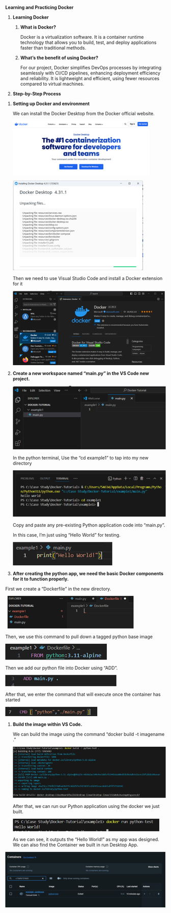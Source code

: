 ﻿**Learning and Practicing Docker**

1. **Learning Docker**
   1. **What is Docker?**

      Docker is a virtualization software. It is a container runtime technology that allows you to build, test, and deploy applications faster than traditional methods.

   1. **What’s the benefit of using Docker?**

      For our project, Docker simplifies DevOps processes by integrating seamlessly with CI/CD pipelines, enhancing deployment efficiency and reliability. It is lightweight and efficient, using fewer resources compared to virtual machines. 

1. **Step-by-Step Process**
1) **Setting up Docker and environment**

   We can install the Docker Desktop from the Docker official website.

   ![](Aspose.Words.c1a068db-197f-49e4-8b03-4f02c5c1b9d2.001.png)

   ![](Aspose.Words.c1a068db-197f-49e4-8b03-4f02c5c1b9d2.002.png)

   Then we need to use Visual Studio Code and install a Docker extension for it

   ![](Aspose.Words.c1a068db-197f-49e4-8b03-4f02c5c1b9d2.003.png)

1) **Create a new workspace named “main.py” in the VS Code new project.**

   ![](Aspose.Words.c1a068db-197f-49e4-8b03-4f02c5c1b9d2.004.png)

   In the python terminal, Use the “cd example1” to tap into my new directory

   ![](Aspose.Words.c1a068db-197f-49e4-8b03-4f02c5c1b9d2.005.png)

   Copy and paste any pre-existing Python application code into “main.py”. 

   In this case, I’m just using “Hello World” for testing.

   ![](Aspose.Words.c1a068db-197f-49e4-8b03-4f02c5c1b9d2.006.png)

1) **After creating the python app, we need the basic Docker components for it to function properly.**

First we create a “Dockerfile” in the new directory.

` `![](Aspose.Words.c1a068db-197f-49e4-8b03-4f02c5c1b9d2.007.png)

Then, we use this command to pull down a tagged python base image

![](Aspose.Words.c1a068db-197f-49e4-8b03-4f02c5c1b9d2.008.png)

Then we add our python file into Docker using “ADD”.

![](Aspose.Words.c1a068db-197f-49e4-8b03-4f02c5c1b9d2.009.png)

After that, we enter the command that will execute once the container has started

![](Aspose.Words.c1a068db-197f-49e4-8b03-4f02c5c1b9d2.010.png)


1) **Build the image within VS Code.**

   We can build the image using the command “docker build -t imagename .”

   ![](Aspose.Words.c1a068db-197f-49e4-8b03-4f02c5c1b9d2.011.png)

   After that, we can run our Python application using the docker we just built.

   ![](Aspose.Words.c1a068db-197f-49e4-8b03-4f02c5c1b9d2.012.png)

   As we can see, it outputs the “Hello World!” as my app was designed. We can also find the Container we built in run Desktop App.

![](Aspose.Words.c1a068db-197f-49e4-8b03-4f02c5c1b9d2.013.png)





